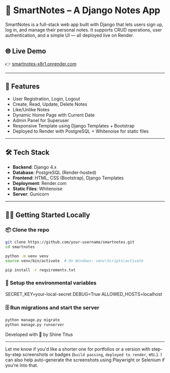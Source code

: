 # 🧠 SmartNotes – A Django Notes App

SmartNotes is a full-stack web app built with Django that lets users sign up, log in, and manage their personal notes. It supports CRUD operations, user authentication, and a simple UI — all deployed live on Render.

## 🌐 Live Demo

👉 [smartnotes-x8r1.onrender.com](https://smartnotes-x8r1.onrender.com)

---

## 🚀 Features

- User Registration, Login, Logout
- Create, Read, Update, Delete Notes
- Like/Unlike Notes
- Dynamic Home Page with Current Date
- Admin Panel for Superuser
- Responsive Template using Django Templates + Bootstrap
- Deployed to Render with PostgreSQL + Whitenoise for static files

---

## 🛠 Tech Stack

- **Backend**: Django 4.x
- **Database**: PostgreSQL (Render-hosted)
- **Frontend**: HTML, CSS (Bootstrap), Django Templates
- **Deployment**: Render.com
- **Static Files**: Whitenoise
- **Server**: Gunicorn

---

## 🧑‍💻 Getting Started Locally

### 📦 Clone the repo

```bash
git clone https://github.com/your-username/smartnotes.git
cd smartnotes

python -m venv venv
source venv/bin/activate  # On Windows: venv\Scripts\activate

pip install -r requirements.txt
```

### 🔧 Setup the environmental variables

SECRET_KEY=your-local-secret
DEBUG=True
ALLOWED_HOSTS=localhost

### 🗄️ Run migrations and start the server

```bash
python manage.py migrate
python manage.py runserver
```


Developed with 💙 by Shine Titus

---

Let me know if you'd like a shorter one for portfolios or a version with step-by-step screenshots or badges (`build passing`, `deployed to render`, etc.). I can also help auto-generate the screenshots using Playwright or Selenium if you're into that.

